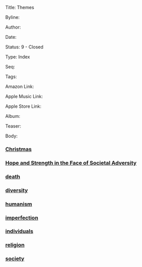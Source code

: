 Title:  Themes

Byline:

Author:

Date:

Status: 9 - Closed

Type:   Index

Seq:

Tags:

Amazon Link:

Apple Music Link:

Apple Store Link:

Album:

Teaser:

Body:

<h3 id="christmas"><a href="christmas.html">Christmas</a></h3>

 
<h3 id="hope-and-strength-in-the-face-of-societal-adversity"><a href="hope-and-strength-in-the-face-of-societal-adversity.html">Hope and Strength in the Face of Societal Adversity</a></h3>

 
<h3 id="death"><a href="death.html">death</a></h3>

 
<h3 id="diversity"><a href="diversity.html">diversity</a></h3>

 
<h3 id="humanism"><a href="humanism.html">humanism</a></h3>

 
<h3 id="imperfection"><a href="imperfection.html">imperfection</a></h3>

 
<h3 id="individuals"><a href="individuals.html">individuals</a></h3>

 
<h3 id="religion"><a href="religion.html">religion</a></h3>

 
<h3 id="society"><a href="society.html">society</a></h3>

 
